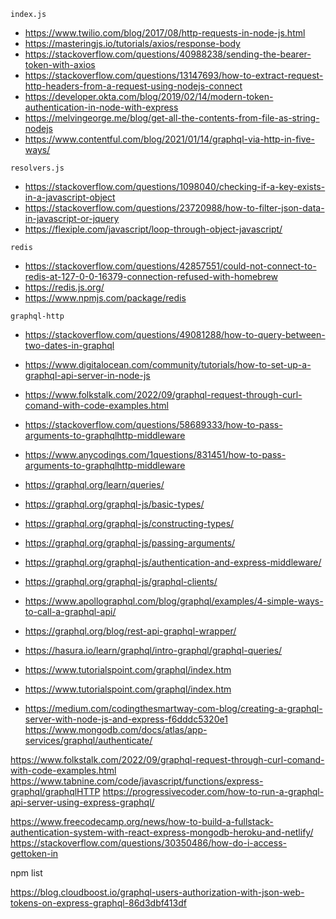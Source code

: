 `index.js`
- https://www.twilio.com/blog/2017/08/http-requests-in-node-js.html
- https://masteringjs.io/tutorials/axios/response-body
- https://stackoverflow.com/questions/40988238/sending-the-bearer-token-with-axios
- https://stackoverflow.com/questions/13147693/how-to-extract-request-http-headers-from-a-request-using-nodejs-connect
- https://developer.okta.com/blog/2019/02/14/modern-token-authentication-in-node-with-express
- https://melvingeorge.me/blog/get-all-the-contents-from-file-as-string-nodejs
- https://www.contentful.com/blog/2021/01/14/graphql-via-http-in-five-ways/

`resolvers.js`
- https://stackoverflow.com/questions/1098040/checking-if-a-key-exists-in-a-javascript-object
- https://stackoverflow.com/questions/23720988/how-to-filter-json-data-in-javascript-or-jquery
- https://flexiple.com/javascript/loop-through-object-javascript/

`redis`
- https://stackoverflow.com/questions/42857551/could-not-connect-to-redis-at-127-0-0-16379-connection-refused-with-homebrew
- https://redis.js.org/
- https://www.npmjs.com/package/redis

`graphql-http`
- https://stackoverflow.com/questions/49081288/how-to-query-between-two-dates-in-graphql
- https://www.digitalocean.com/community/tutorials/how-to-set-up-a-graphql-api-server-in-node-js
- https://www.folkstalk.com/2022/09/graphql-request-through-curl-comand-with-code-examples.html
- https://stackoverflow.com/questions/58689333/how-to-pass-arguments-to-graphqlhttp-middleware
- https://www.anycodings.com/1questions/831451/how-to-pass-arguments-to-graphqlhttp-middleware


- https://graphql.org/learn/queries/
- https://graphql.org/graphql-js/basic-types/
- https://graphql.org/graphql-js/constructing-types/
- https://graphql.org/graphql-js/passing-arguments/
- https://graphql.org/graphql-js/authentication-and-express-middleware/
- https://graphql.org/graphql-js/graphql-clients/
- https://www.apollographql.com/blog/graphql/examples/4-simple-ways-to-call-a-graphql-api/
- https://graphql.org/blog/rest-api-graphql-wrapper/
- https://hasura.io/learn/graphql/intro-graphql/graphql-queries/
- https://www.tutorialspoint.com/graphql/index.htm
- https://www.tutorialspoint.com/graphql/index.htm

- https://medium.com/codingthesmartway-com-blog/creating-a-graphql-server-with-node-js-and-express-f6dddc5320e1
https://www.mongodb.com/docs/atlas/app-services/graphql/authenticate/


https://www.folkstalk.com/2022/09/graphql-request-through-curl-comand-with-code-examples.html
https://www.tabnine.com/code/javascript/functions/express-graphql/graphqlHTTP
https://progressivecoder.com/how-to-run-a-graphql-api-server-using-express-graphql/

https://www.freecodecamp.org/news/how-to-build-a-fullstack-authentication-system-with-react-express-mongodb-heroku-and-netlify/
https://stackoverflow.com/questions/30350486/how-do-i-access-gettoken-in

npm list

https://blog.cloudboost.io/graphql-users-authorization-with-json-web-tokens-on-express-graphql-86d3dbf413df
